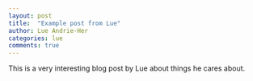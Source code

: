 ```yaml
---
layout: post
title:  "Example post from Lue"
author: Lue Andrie-Her
categories: lue
comments: true
---
```

This is a very interesting blog post by Lue about things he cares about.
